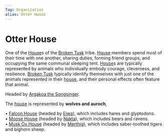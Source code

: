 ```yaml
---
Tag: Organization
alias: Otter House
---
```

# Otter House
One of the [House](questforthefrozenflame/docs/Backstory/Notions/House.md)s of the [Broken Tusk](questforthefrozenflame/docs/Backstory/Organizations/Broken-Tusk.md) tribe. [House](questforthefrozenflame/docs/Backstory/Notions/House.md) members spend most of their time with one another, sharing duties, forming friend groups, and occupying the same communal sleeping tent. [House](questforthefrozenflame/docs/Backstory/Notions/House.md)s are typically represented by animals who individually embody courage, cleverness, and resilience. [Broken Tusk](questforthefrozenflame/docs/Backstory/Organizations/Broken-Tusk.md) typically identify themselves with just one of the animals represented in their [house](questforthefrozenflame/docs/Backstory/Notions/House.md), and their personal effects often feature that animal.

Headed by [Argakoa the Songsinger](questforthefrozenflame/docs/Backstory/NPCs/Broken-Tusk/Argakoa-the-Songsinger.md).

The [house](questforthefrozenflame/docs/Backstory/Notions/House.md) is represented by **wolves and auroch**, 

• [Falcon House](questforthefrozenflame/docs/Backstory/Organizations/Falcon-House.md) (headed by [Eiwa](questforthefrozenflame/docs/Backstory/NPCs/Broken-Tusk/Grandfather-Eiwa.md)), which includes hares and glyptodons.  
• [Moose House](questforthefrozenflame/docs/Backstory/Organizations/Moose-House.md) (headed by [Nakta](questforthefrozenflame/docs/Backstory/NPCs/Broken-Tusk/Nakta-the-Healer.md)), which includes bears and ravens.  
• [Musk Ox House](questforthefrozenflame/docs/Backstory/Organizations/Musk-Ox-House.md) (headed by [Merthig](questforthefrozenflame/docs/Backstory/NPCs/Broken-Tusk/Merthig-the-Firekeeper.md)), which includes saber-toothed tigers and bighorn sheep.    